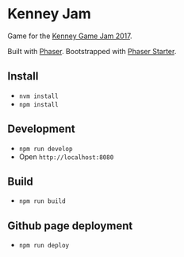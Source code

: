 # Kenney Jam

Game for the [Kenney Game Jam 2017](https://itch.io/jam/kenney-jam-2017).

Built with [Phaser](https://github.com/photonstorm/phaser).
Bootstrapped with [Phaser Starter](https://github.com/oliverbenns/phaser-starter).

## Install
- `nvm install`
- `npm install`

## Development
- `npm run develop`
- Open `http://localhost:8080`

## Build
- `npm run build`

## Github page deployment
- `npm run deploy`
